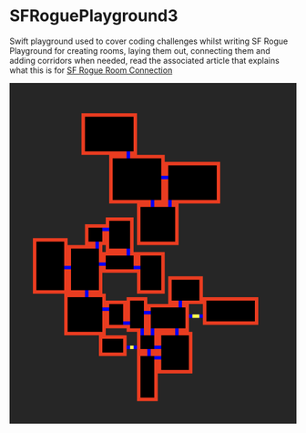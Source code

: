 # SFRoguePlayground3
Swift playground used to cover coding challenges whilst writing SF Rogue
Playground for creating rooms, laying them out, connecting them and adding corridors when needed, read the associated article that explains what this is for [SF Rogue Room Connection](https://www.flexicoder.com/SFRogue/SFRogue_Room_Corridor.html)

![Example Rooms](LiveViewP4_1.png)

